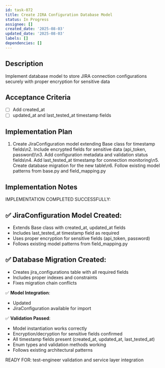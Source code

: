 ```yaml
---
id: task-072
title: Create JIRA Configuration Database Model
status: In Progress
assignee: []
created_date: '2025-08-03'
updated_date: '2025-08-03'
labels: []
dependencies: []
---
```


## Description

Implement database model to store JIRA connection configurations securely with proper encryption for sensitive data

## Acceptance Criteria

- [ ] Add created_at
- [ ] updated_at and last_tested_at timestamp fields

## Implementation Plan

1. Create JiraConfiguration model extending Base class for timestamp fields\n2. Include encrypted fields for sensitive data (api_token, password)\n3. Add configuration metadata and validation status fields\n4. Add last_tested_at timestamp for connection monitoring\n5. Create database migration for the new table\n6. Follow existing model patterns from base.py and field_mapping.py

## Implementation Notes


IMPLEMENTATION COMPLETED SUCCESSFULLY:

✅ **JiraConfiguration Model Created**: 
- 
- Extends Base class with created_at, updated_at fields
- Includes last_tested_at timestamp field as required
- Uses proper encryption for sensitive fields (api_token, password)
- Follows existing model patterns from field_mapping.py

✅ **Database Migration Created**:
-  
- Creates jira_configurations table with all required fields
- Includes proper indexes and constraints
- Fixes migration chain conflicts

✅ **Model Integration**:
- Updated 
- JiraConfiguration available for import

✅ **Validation Passed**:
- Model instantiation works correctly
- Encryption/decryption for sensitive fields confirmed
- All timestamp fields present (created_at, updated_at, last_tested_at)
- Enum types and validation methods working
- Follows existing architectural patterns

READY FOR: test-engineer validation and service layer integration
